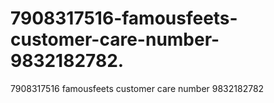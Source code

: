 # 7908317516-famousfeets-customer-care-number-9832182782.
7908317516 famousfeets customer care number 9832182782
